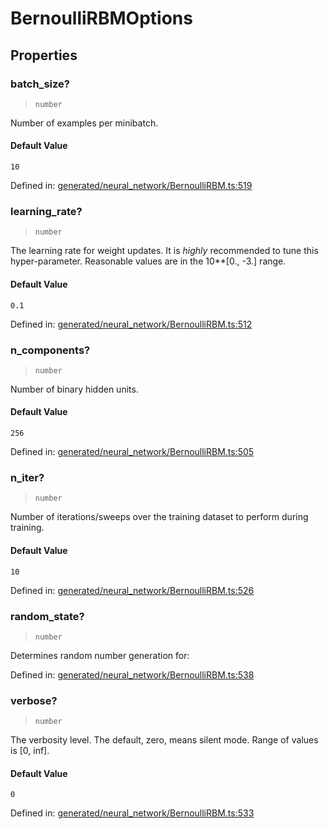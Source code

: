# BernoulliRBMOptions

## Properties

### batch\_size?

> `number`

Number of examples per minibatch.

#### Default Value

`10`

Defined in:  [generated/neural\_network/BernoulliRBM.ts:519](https://github.com/transitive-bullshit/scikit-learn-ts/blob/b59c1ff/packages/sklearn/src/generated/neural_network/BernoulliRBM.ts#L519)

### learning\_rate?

> `number`

The learning rate for weight updates. It is *highly* recommended to tune this hyper-parameter. Reasonable values are in the 10\*\*\[0., -3.\] range.

#### Default Value

`0.1`

Defined in:  [generated/neural\_network/BernoulliRBM.ts:512](https://github.com/transitive-bullshit/scikit-learn-ts/blob/b59c1ff/packages/sklearn/src/generated/neural_network/BernoulliRBM.ts#L512)

### n\_components?

> `number`

Number of binary hidden units.

#### Default Value

`256`

Defined in:  [generated/neural\_network/BernoulliRBM.ts:505](https://github.com/transitive-bullshit/scikit-learn-ts/blob/b59c1ff/packages/sklearn/src/generated/neural_network/BernoulliRBM.ts#L505)

### n\_iter?

> `number`

Number of iterations/sweeps over the training dataset to perform during training.

#### Default Value

`10`

Defined in:  [generated/neural\_network/BernoulliRBM.ts:526](https://github.com/transitive-bullshit/scikit-learn-ts/blob/b59c1ff/packages/sklearn/src/generated/neural_network/BernoulliRBM.ts#L526)

### random\_state?

> `number`

Determines random number generation for:

Defined in:  [generated/neural\_network/BernoulliRBM.ts:538](https://github.com/transitive-bullshit/scikit-learn-ts/blob/b59c1ff/packages/sklearn/src/generated/neural_network/BernoulliRBM.ts#L538)

### verbose?

> `number`

The verbosity level. The default, zero, means silent mode. Range of values is \[0, inf\].

#### Default Value

`0`

Defined in:  [generated/neural\_network/BernoulliRBM.ts:533](https://github.com/transitive-bullshit/scikit-learn-ts/blob/b59c1ff/packages/sklearn/src/generated/neural_network/BernoulliRBM.ts#L533)
